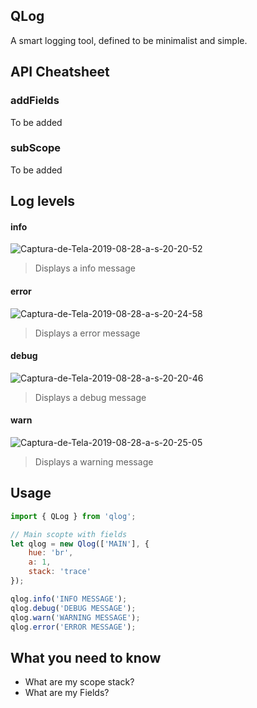 ## QLog

A smart logging tool, defined to be minimalist and simple.

## API Cheatsheet

### addFields

To be added

### subScope

To be added

## Log levels

#### info

<img src="https://i.ibb.co/MSdkY34/Captura-de-Tela-2019-08-28-a-s-20-20-52.png" alt="Captura-de-Tela-2019-08-28-a-s-20-20-52" border="0" />

> Displays a info message

#### error

<img src="https://i.ibb.co/Ns1dRks/Captura-de-Tela-2019-08-28-a-s-20-24-58.png" alt="Captura-de-Tela-2019-08-28-a-s-20-24-58" border="0" />

> Displays a error message

#### debug

<img src="https://i.ibb.co/LzNctcn/Captura-de-Tela-2019-08-28-a-s-20-20-46.png" alt="Captura-de-Tela-2019-08-28-a-s-20-20-46" border="0" />

> Displays a debug message

#### warn

<img src="https://i.ibb.co/0KmNxwz/Captura-de-Tela-2019-08-28-a-s-20-25-05.png" alt="Captura-de-Tela-2019-08-28-a-s-20-25-05" border="0">

> Displays a warning message

## Usage

```js
import { QLog } from 'qlog';

// Main scopte with fields
let qlog = new Qlog(['MAIN'], {
	hue: 'br',
	a: 1,
	stack: 'trace'
});

qlog.info('INFO MESSAGE');
qlog.debug('DEBUG MESSAGE');
qlog.warn('WARNING MESSAGE');
qlog.error('ERROR MESSAGE');
```

## What you need to know

- What are my scope stack?
- What are my Fields?
